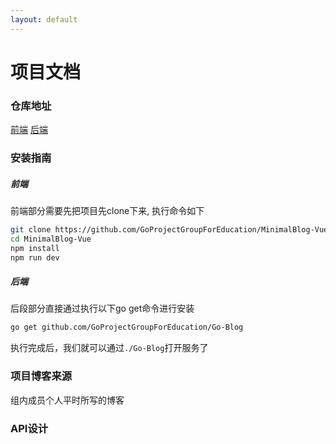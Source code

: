 ```yaml
---
layout: default
---
```


# 项目文档

### 仓库地址
[前端](https://github.com/GoProjectGroupForEducation/MinimalBlog-Vue)
[后端](https://github.com/GoProjectGroupForEducation/Go-Blog)

### 安装指南
##### 前端

前端部分需要先把项目先clone下来, 执行命令如下

```bash
git clone https://github.com/GoProjectGroupForEducation/MinimalBlog-Vue.git
cd MinimalBlog-Vue
npm install
npm run dev
```

##### 后端
后段部分直接通过执行以下go get命令进行安装

```bash
go get github.com/GoProjectGroupForEducation/Go-Blog
```

执行完成后，我们就可以通过`./Go-Blog`打开服务了


### 项目博客来源

组内成员个人平时所写的博客

### API设计



